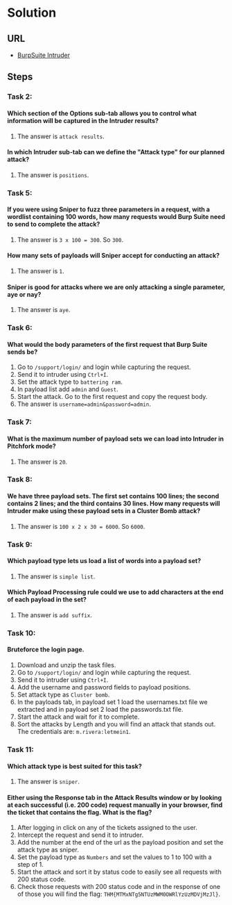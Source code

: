 # Solution

## URL
- [BurpSuite Intruder](https://tryhackme.com/room/burpsuiteintruder)

## Steps

### Task 2:
#### Which section of the Options sub-tab allows you to control what information will be captured in the Intruder results?
1. The answer is `attack results`.

#### In which Intruder sub-tab can we define the "Attack type" for our planned attack?
1. The answer is `positions`.

### Task 5:
#### If you were using Sniper to fuzz three parameters in a request, with a wordlist containing 100 words, how many requests would Burp Suite need to send to complete the attack?
1. The answer is `3 x 100 = 300`. So `300`.

#### How many sets of payloads will Sniper accept for conducting an attack?
1. The answer is `1`.

#### Sniper is good for attacks where we are only attacking a single parameter, aye or nay?
1. The answer is `aye`.

### Task 6:
#### What would the body parameters of the first request that Burp Suite sends be?
1. Go to `/support/login/` and login while capturing the request.
2. Send it to intruder using `Ctrl+I`.
3. Set the attack type to `battering ram`.
4. In payload list add `admin` and `Guest`.
5. Start the attack. Go to the first request and copy the request body.
6. The answer is `username=admin&password=admin`.

### Task 7:
#### What is the maximum number of payload sets we can load into Intruder in Pitchfork mode?
1. The answer is `20`.

### Task 8:
#### We have three payload sets. The first set contains 100 lines; the second contains 2 lines; and the third contains 30 lines. How many requests will Intruder make using these payload sets in a Cluster Bomb attack?
1. The answer is `100 x 2 x 30 = 6000`. So `6000`.

### Task 9:
#### Which payload type lets us load a list of words into a payload set?
1. The answer is `simple list`.

#### Which Payload Processing rule could we use to add characters at the end of each payload in the set?
1. The answer is `add suffix`.

### Task 10:
#### Bruteforce the login page.
1. Download and unzip the task files.
2. Go to `/support/login/` and login while capturing the request.
3. Send it to intruder using `Ctrl+I`.
4. Add the username and password fields to payload positions.
5. Set attack type as `Cluster bomb`.
6. In the payloads tab, in payload set 1 load the usernames.txt file we extracted and in payload set 2 load the passwords.txt file.
7. Start the attack and wait for it to complete.
8. Sort the attacks by Length and you will find an attack that stands out. The credentials are: `m.rivera:letmein1`.

### Task 11:
#### Which attack type is best suited for this task?
1. The answer is `sniper`.

#### Either using the Response tab in the Attack Results window or by looking at each successful (i.e. 200 code) request manually in your browser, find the ticket that contains the flag. What is the flag?
1. After logging in click on any of the tickets assigned to the user.
2. Intercept the request and send it to intruder.
3. Add the number at the end of the url as the payload position and set the attack type as sniper.
4. Set the payload type as `Numbers` and set the values to 1 to 100 with a step of 1.
5. Start the attack and sort it by status code to easily see all requests with 200 status code.
6. Check those requests with 200 status code and in the response of one of those you will find the flag: `THM{MTMxNTg5NTUzMWM0OWRlYzUzMDVjMzJl}`.